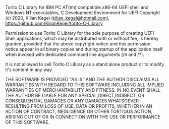 Torito C Library for IBM PC AT(tm) compatible x86-64 UEFI shell and Windows NT executables,
C Development Environment for UEFI
Copyright (c) 2020, Kilian Kegel (kilian_kegel@hotmail.com), https://github.com/KilianKegel/torito-C-Library

Permission to use Torito C Library for the sole purpose of creating
UEFI Shell applications, which may be
distributed with or without fee, is hereby granted, provided that the above
copyright notice and this permission notice appear in all binary copies
and during startup of the application itself when invoked with dedicated
command line arguments (/h and /?).

It is not allowed to sell Torito C Library as a stand alone product or
to modify it's content in any way.

THE SOFTWARE IS PROVIDED "AS IS" AND THE AUTHOR DISCLAIMS ALL WARRANTIES WITH
REGARD TO THIS SOFTWARE INCLUDING ALL IMPLIED WARRANTIES OF MERCHANTABILITY AND
FITNESS. IN NO EVENT SHALL THE AUTHOR BE LIABLE FOR ANY SPECIAL,DIRECT,INDIRECT,
OR CONSEQUENTIAL DAMAGES OR ANY DAMAGES WHATSOEVER RESULTING FROM LOSS OF USE,
DATA OR PROFITS, WHETHER IN AN ACTION OF CONTRACT, NEGLIGENCE OR OTHER TORTIOUS
ACTION, ARISING OUT OF OR IN CONNECTION WITH THE USE OR PERFORMANCE OF THIS
SOFTWARE.
